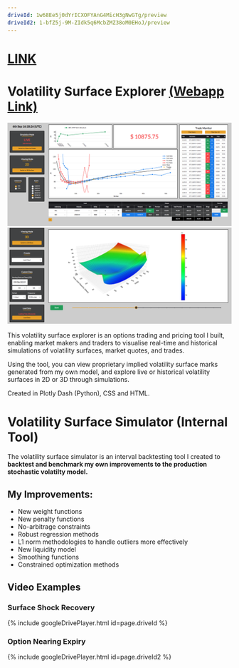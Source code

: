 ```yaml
---
driveId: 1w68Ee5j0dYrICXOFYAnG4MicH3gNwGTg/preview
driveId2: 1-bfZ5j-9M-ZIdk5q6McbZMZ38oM0EHoJ/preview
---
```

# [LINK](http://app-prod-dev.eu-west-2.elasticbeanstalk.com/)
# Volatility Surface Explorer [(Webapp Link)](http://app-prod-dev.eu-west-2.elasticbeanstalk.com/)

![Image](/assets/2D.png)
![Image](/assets/3D.png)

This volatility surface explorer is an options trading and pricing tool I built, enabling market makers and traders to visualise real-time and historical simulations of volatility surfaces, market quotes, and trades.

Using the tool, you can view proprietary implied volatility surface marks generated from my own model, and explore live or historical volatility surfaces in 2D or 3D through simulations.

Created in Plotly Dash (Python), CSS and HTML.

# Volatility Surface Simulator (Internal Tool)
The volatility surface simulator is an interval backtesting tool I created to **backtest and benchmark my own improvements to the production stochastic volatilty model.**

## My Improvements:
- New weight functions
- New penalty functions
- No-arbitrage constraints
- Robust regression methods
- L1 norm methodologies to handle outliers more effectively
- New liquidity model
- Smoothing functions
- Constrained optimization methods

## Video Examples

### Surface Shock Recovery
{% include googleDrivePlayer.html id=page.driveId %}

### Option Nearing Expiry
{% include googleDrivePlayer.html id=page.driveId2 %}

